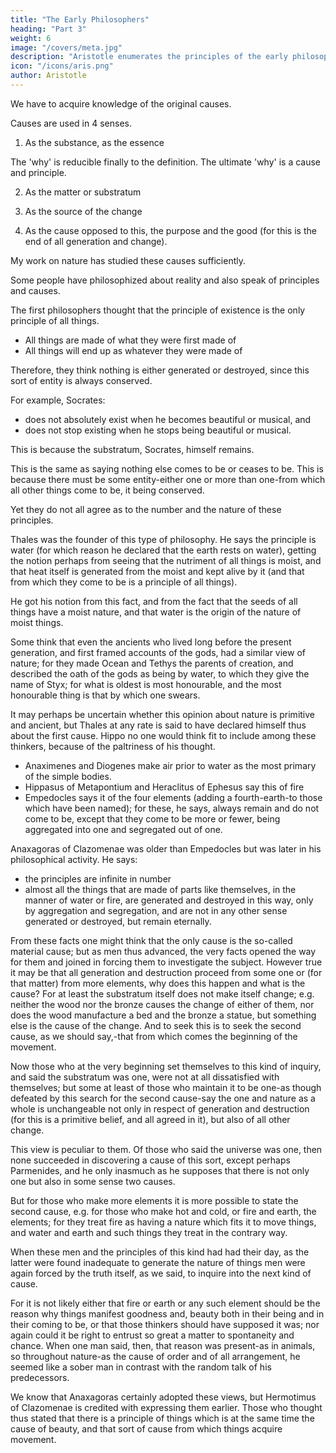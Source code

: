 ```yaml
---
title: "The Early Philosophers"
heading: "Part 3"
weight: 6
image: "/covers/meta.jpg"
description: "Aristotle enumerates the principles of the early philosophers"
icon: "/icons/aris.png"
author: Aristotle
---
```




We have to acquire knowledge of the original causes. 

 <!-- (for we say we know each thing only when we think we recognize its first cause), and  -->

Causes are used in 4 senses.

1. As the substance, as the essence

The 'why' is reducible finally to the definition. The ultimate 'why' is a cause and principle.

2. As the matter or substratum

3. As the source of the change

4. As the cause opposed to this, the purpose and the good (for this is the end of all generation and change). 


My work on nature has studied these causes sufficiently. 

Some people have philosophized about reality and also speak of principles and causes. 

The first philosophers thought that the principle of existence is the only principle of all things.
- All things are made of what they were first made of
- All things will end up as whatever they were made of

<!-- s which were of the nature of matter were   -->

<!-- That of which all things that are consist, the first from which they come to be, the last into which they are resolved (the substance remaining, but changing in its modifications), this they say is the element and this the principle of things. -->

Therefore, they think nothing is either generated or destroyed, since this sort of entity is always conserved. 

For example, Socrates:
- does not absolutely exist when he becomes beautiful or musical, and
- does not stop existing when he stops being beautiful or musical. 

This is because the substratum, Socrates, himself remains. 

This is the same as saying nothing else comes to be or ceases to be. This is because there must be some entity-either one or more than one-from which all other things come to be, it being conserved.

Yet they do not all agree as to the number and the nature of these principles. 

Thales was the founder of this type of philosophy. He says the principle is water (for which reason he declared that the earth rests on water), getting the notion perhaps from seeing that the nutriment of all things is moist, and that heat itself is generated from the moist and kept alive by it (and that from which they come to be is a principle of all things). 

He got his notion from this fact, and from the fact that the seeds of all things have a moist nature, and that water is the origin of the nature of moist things.

Some think that even the ancients who lived long before the present generation, and first framed accounts of the gods, had a similar view of nature; for they made Ocean and Tethys the parents of creation, and described the oath of the gods as being by water, to which they give the name of Styx; for what is oldest is most honourable, and the most honourable thing is that by which one swears. 

It may perhaps be uncertain whether this opinion about nature is primitive and ancient, but Thales at any rate is said to have declared himself thus about the first cause. Hippo no one would think fit to include among these thinkers, because of the paltriness of his thought.

- Anaximenes and Diogenes make air prior to water as the most primary of the simple bodies.
- Hippasus of Metapontium and Heraclitus of Ephesus say this of fire
- Empedocles says it of the four elements (adding a fourth-earth-to those which have been named); for these, he says, always remain and do not come to be, except that they come to be more or fewer, being aggregated into one and segregated out of one.

Anaxagoras of Clazomenae was older than Empedocles but was later in his philosophical activity. He says:
- the principles are infinite in number
- almost all the things that are made of parts like themselves, in the manner of water or fire, are generated and destroyed in this way, only by aggregation and segregation, and are not in any other sense generated or destroyed, but remain eternally.

From these facts one might think that the only cause is the so-called material cause; but as men thus advanced, the very facts opened the way for them and joined in forcing them to investigate the subject. However true it may be that all generation and destruction proceed from some one or (for that matter) from more elements, why does this happen and what is the cause? For at least the substratum itself does not make itself change; e.g. neither the wood nor the bronze causes the change of either of them, nor does the wood manufacture a bed and the bronze a statue, but something else is the cause of the change. And to seek this is to seek the second cause, as we should say,-that from which comes the beginning of the movement. 

Now those who at the very beginning set themselves to this kind of inquiry, and said the substratum was one, were not at all dissatisfied with themselves; but some at least of those who maintain it to be one-as though defeated by this search for the second cause-say the one and nature as a whole is unchangeable not only in respect of generation and destruction (for this is a primitive belief, and all agreed in it), but also of all other change. 

This view is peculiar to them. Of those who said the universe was one, then none succeeded in discovering a cause of this sort, except perhaps Parmenides, and he only inasmuch as he supposes that there is not only one but also in some sense two causes. 

But for those who make more elements it is more possible to state the second cause, e.g. for those who make hot and cold, or fire and earth, the elements; for they treat fire as having a nature which fits it to move things, and water and earth and such things they treat in the contrary way.

When these men and the principles of this kind had had their day, as the latter were found inadequate to generate the nature of things men were again forced by the truth itself, as we said, to inquire into the next kind of cause. 

For it is not likely either that fire or earth or any such element should be the reason why things manifest goodness and, beauty both in their being and in their coming to be, or that those thinkers should have supposed it was; nor again could it be right to entrust so great a matter to spontaneity and chance. When one man said, then, that reason was present-as in animals, so throughout nature-as the cause of order and of all arrangement, he seemed like a sober man in contrast with the random talk of his predecessors. 

We know that Anaxagoras certainly adopted these views, but Hermotimus of Clazomenae is credited with expressing them earlier. Those who thought thus stated that there is a principle of things which is at the same time the cause of beauty, and that sort of cause from which things acquire movement.

